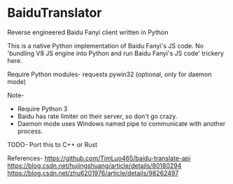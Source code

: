 # BaiduTranslator
Reverse engineered Baidu Fanyi client written in Python

This is a native Python implementation of Baidu Fanyi's JS code. 
No 'bundling V8 JS engine into Python and run Baidu Fanyi's JS code' trickery here.

Require Python modules-
  requests
  pywin32 (optional, only for daemon mode)

Note-
  - Require Python 3
  - Baidu has rate limiter on their server, so don't go crazy.
  - Daemon mode uses Windows named pipe to communicate with another process.

TODO-
  Port this to C++ or Rust
  
References-
  https://github.com/TimLuo465/baidu-translate-api
  https://blog.csdn.net/hujingshuang/article/details/80180294
  https://blog.csdn.net/zhu6201976/article/details/98262497
  
